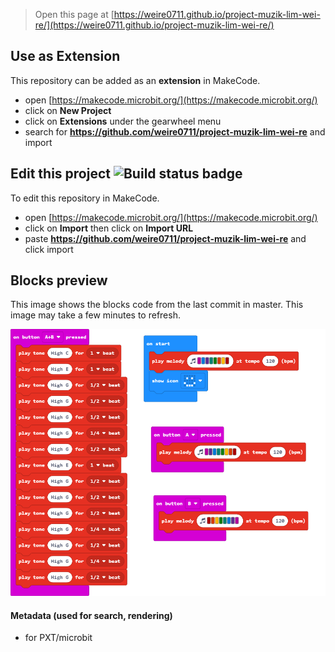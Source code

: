 
> Open this page at [https://weire0711.github.io/project-muzik-lim-wei-re/](https://weire0711.github.io/project-muzik-lim-wei-re/)

## Use as Extension

This repository can be added as an **extension** in MakeCode.

* open [https://makecode.microbit.org/](https://makecode.microbit.org/)
* click on **New Project**
* click on **Extensions** under the gearwheel menu
* search for **https://github.com/weire0711/project-muzik-lim-wei-re** and import

## Edit this project ![Build status badge](https://github.com/weire0711/project-muzik-lim-wei-re/workflows/MakeCode/badge.svg)

To edit this repository in MakeCode.

* open [https://makecode.microbit.org/](https://makecode.microbit.org/)
* click on **Import** then click on **Import URL**
* paste **https://github.com/weire0711/project-muzik-lim-wei-re** and click import

## Blocks preview

This image shows the blocks code from the last commit in master.
This image may take a few minutes to refresh.

![A rendered view of the blocks](https://github.com/weire0711/project-muzik-lim-wei-re/raw/master/.github/makecode/blocks.png)

#### Metadata (used for search, rendering)

* for PXT/microbit
<script src="https://makecode.com/gh-pages-embed.js"></script><script>makeCodeRender("{{ site.makecode.home_url }}", "{{ site.github.owner_name }}/{{ site.github.repository_name }}");</script>

